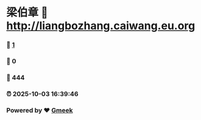 # 梁伯章 :link: http://liangbozhang.caiwang.eu.org 
### :page_facing_up: [1](http://liangbozhang.caiwang.eu.org/tag.html) 
### :speech_balloon: 0 
### :hibiscus: 444 
### :alarm_clock: 2025-10-03 16:39:46 
### Powered by :heart: [Gmeek](https://github.com/Meekdai/Gmeek)
